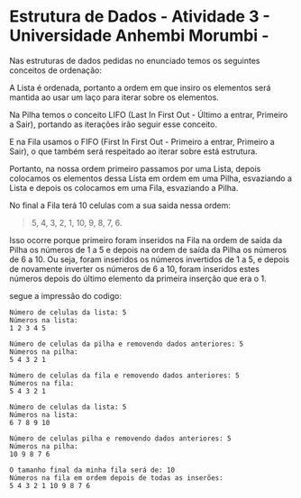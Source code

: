 # Estrutura de Dados - Atividade 3 - Universidade Anhembi Morumbi -
Nas estruturas de dados pedidas no enunciado temos os seguintes conceitos de ordenação:

A Lista é ordenada, portanto a ordem em que insiro os elementos será mantida ao usar um laço para iterar sobre os elementos.

Na Pilha temos o conceito LIFO (Last In First Out - Último a entrar, Primeiro a Sair), portando as iterações irão seguir esse conceito.

E na Fila usamos o FIFO (First In First Out - Primeiro a entrar, Primeiro a Sair), o que também será respeitado ao iterar sobre está estrutura.

Portanto, na nossa ordem primeiro passamos por uma Lista, depois colocamos os elementos dessa Lista em ordem em uma Pilha, esvaziando a Lista e depois os colocamos em uma Fila, esvaziando a Pilha. 

No final a Fila terá 10 celulas com a sua saida nessa ordem:
>5, 4, 3, 2, 1, 10, 9, 8, 7, 6. 

Isso ocorre porque primeiro foram inseridos na Fila na ordem de saída da Pilha os números de 1 a 5 e depois na ordem de saída da Pilha os números de 6 a 10. Ou seja, foram inseridos os números invertidos de 1 a 5, e depois de novamente inverter os números de 6 a 10, foram inseridos estes números depois do último elemento da primeira inserção que era o 1.

segue a impressão do codigo:

```
Número de celulas da lista: 5
Números na lista: 
1 2 3 4 5 

Número de celulas da pilha e removendo dados anteriores: 5
Números na pilha: 
5 4 3 2 1 

Número de celulas da fila e removendo dados anteriores: 5
Números na fila: 
5 4 3 2 1 

Número de celulas da lista: 5
Números na lista: 
6 7 8 9 10 

Número de celulas pilha e removendo dados anteriores: 5
Números na pilha: 
10 9 8 7 6 

O tamanho final da minha fila será de: 10
Números na fila em ordem depois de todas as inserões: 
5 4 3 2 1 10 9 8 7 6 
```



